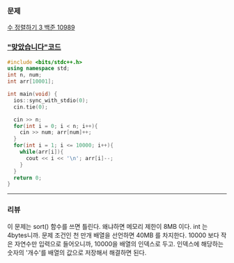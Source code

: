 ### 문제 

[수 정렬하기 3 백준 10989](https://www.acmicpc.net/problem/10989)



### ["맞았습니다"코드](http://boj.kr/8de1786b61294a3ba048b1365c77bd38) 

```c++
#include <bits/stdc++.h>
using namespace std;
int n, num;
int arr[10001];

int main(void) {
  ios::sync_with_stdio(0);
  cin.tie(0);

  cin >> n;
  for(int i = 0; i < n; i++){
    cin >> num; arr[num]++;
  }
  for(int i = 1; i <= 10000; i++){
    while(arr[i]){
      cout << i << '\n'; arr[i]--;
    }
  }
  return 0;
}
```


------



### 리뷰
이 문제는 sort() 함수를 쓰면 틀린다. 
왜냐하면 메모리 제한이 8MB 이다. 
int 는 4bytes니까. 문제 조건인 천 만개 배열을 선언하면 40MB 를 차지한다. 
10000 보다 작은 자연수만 입력으로 들어오니까, 
10000을 배열의 인덱스로 두고. 
인덱스에 해당하는 숫자의 '개수'를 배열의 값으로 저장해서 해결하면 된다. 
